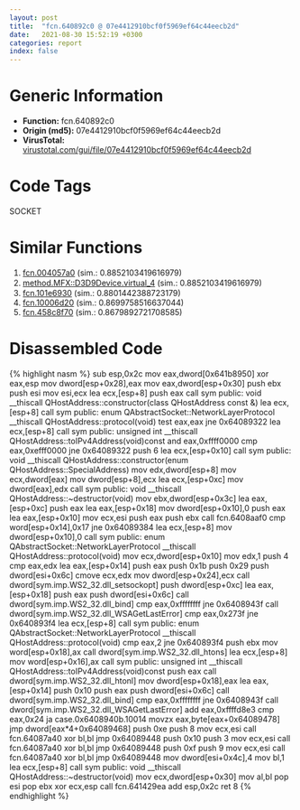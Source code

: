 ```yaml
---
layout: post
title:  "fcn.640892c0 @ 07e4412910bcf0f5969ef64c44eecb2d"
date:   2021-08-30 15:52:19 +0300
categories: report
index: false
---
```


# Generic Information
- **Function:** fcn.640892c0
- **Origin (md5):** 07e4412910bcf0f5969ef64c44eecb2d
- **VirusTotal:** [virustotal.com/gui/file/07e4412910bcf0f5969ef64c44eecb2d][virustotal_ref]

# Code Tags
<span class="tag" id="SOCKET">SOCKET</span>


# Similar Functions

1. [fcn.004057a0][similar_1_ref] (sim.: 0.8852103419616979)
2. [method.MFX꞉꞉D3D9Device.virtual\_4][similar_2_ref] (sim.: 0.8852103419616979)
3. [fcn.101e6930][similar_3_ref] (sim.: 0.8801442388723179)
4. [fcn.10006d20][similar_4_ref] (sim.: 0.8699758516637044)
5. [fcn.458c8f70][similar_5_ref] (sim.: 0.8679892721708585)


# Disassembled Code

{% highlight nasm %}
sub esp,0x2c
mov eax,dword[0x641b8950]
xor eax,esp
mov dword[esp+0x28],eax
mov eax,dword[esp+0x30]
push ebx
push esi
mov esi,ecx
lea ecx,[esp+8]
push eax
call sym public: void __thiscall QHostAddress::constructor(class QHostAddress const &)
lea ecx,[esp+8]
call sym public: enum QAbstractSocket::NetworkLayerProtocol __thiscall QHostAddress::protocol(void)
test eax,eax
jne 0x64089322
lea ecx,[esp+8]
call sym public: unsigned int __thiscall QHostAddress::toIPv4Address(void)const
and eax,0xffff0000
cmp eax,0xefff0000
jne 0x64089322
push 6
lea ecx,[esp+0x10]
call sym public: void __thiscall QHostAddress::constructor(enum QHostAddress::SpecialAddress)
mov edx,dword[esp+8]
mov ecx,dword[eax]
mov dword[esp+8],ecx
lea ecx,[esp+0xc]
mov dword[eax],edx
call sym public: void __thiscall QHostAddress::~destructor(void)
mov ebx,dword[esp+0x3c]
lea eax,[esp+0xc]
push eax
lea eax,[esp+0x18]
mov dword[esp+0x10],0
push eax
lea eax,[esp+0x10]
mov ecx,esi
push eax
push ebx
call fcn.6408aaf0
cmp word[esp+0x14],0x17
jne 0x64089384
lea ecx,[esp+8]
mov dword[esp+0x10],0
call sym public: enum QAbstractSocket::NetworkLayerProtocol __thiscall QHostAddress::protocol(void)
mov ecx,dword[esp+0x10]
mov edx,1
push 4
cmp eax,edx
lea eax,[esp+0x14]
push eax
push 0x1b
push 0x29
push dword[esi+0x6c]
cmove ecx,edx
mov dword[esp+0x24],ecx
call dword[sym.imp.WS2_32.dll_setsockopt]
push dword[esp+0xc]
lea eax,[esp+0x18]
push eax
push dword[esi+0x6c]
call dword[sym.imp.WS2_32.dll_bind]
cmp eax,0xffffffff
jne 0x6408943f
call dword[sym.imp.WS2_32.dll_WSAGetLastError]
cmp eax,0x273f
jne 0x640893f4
lea ecx,[esp+8]
call sym public: enum QAbstractSocket::NetworkLayerProtocol __thiscall QHostAddress::protocol(void)
cmp eax,2
jne 0x640893f4
push ebx
mov word[esp+0x18],ax
call dword[sym.imp.WS2_32.dll_htons]
lea ecx,[esp+8]
mov word[esp+0x16],ax
call sym public: unsigned int __thiscall QHostAddress::toIPv4Address(void)const
push eax
call dword[sym.imp.WS2_32.dll_htonl]
mov dword[esp+0x18],eax
lea eax,[esp+0x14]
push 0x10
push eax
push dword[esi+0x6c]
call dword[sym.imp.WS2_32.dll_bind]
cmp eax,0xffffffff
jne 0x6408943f
call dword[sym.imp.WS2_32.dll_WSAGetLastError]
add eax,0xffffd8e3
cmp eax,0x24
ja case.0x6408940b.10014
movzx eax,byte[eax+0x64089478]
jmp dword[eax*4+0x64089468]
push 0xe
push 8
mov ecx,esi
call fcn.64087a40
xor bl,bl
jmp 0x64089448
push 0x10
push 3
mov ecx,esi
call fcn.64087a40
xor bl,bl
jmp 0x64089448
push 0xf
push 9
mov ecx,esi
call fcn.64087a40
xor bl,bl
jmp 0x64089448
mov dword[esi+0x4c],4
mov bl,1
lea ecx,[esp+8]
call sym public: void __thiscall QHostAddress::~destructor(void)
mov ecx,dword[esp+0x30]
mov al,bl
pop esi
pop ebx
xor ecx,esp
call fcn.641429ea
add esp,0x2c
ret 8
{% endhighlight %}


[similar_1_ref]: /report/fcn.004057a0@d59f9c4f445b9f980173dec064f55091
[similar_2_ref]: /report/method.MFX꞉꞉D3D9Device.virtual_4@d59f9c4f445b9f980173dec064f55091
[similar_3_ref]: /report/fcn.101e6930@2585b133c2e70968905cce13b1fc2654
[similar_4_ref]: /report/fcn.10006d20@4c3818fdf32d89a09257dbc9d3e142ea
[similar_5_ref]: /report/fcn.458c8f70@284c9c9722cef7520dddfe58806fd72f
[virustotal_ref]: https://www.virustotal.com/gui/file/07e4412910bcf0f5969ef64c44eecb2d